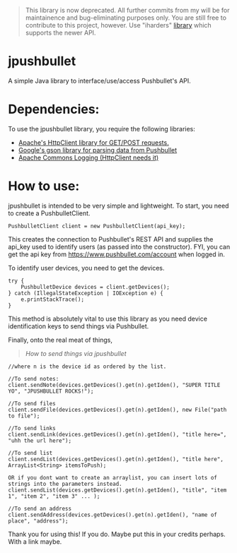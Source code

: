 > This library is now deprecated. All further commits from my will be for maintainence and bug-eliminating purposes only. You are still free to contribute to this project, however. Use "iharders"  [library](http://iharder.sourceforge.net/current/java/jpushbullet2/) which supports the newer API.

jpushbullet
===========

A simple Java library to interface/use/access Pushbullet's API. 

Dependencies:
=============
To use the jpushbullet library, you require the following libraries:
* [Apache's HttpClient library for GET/POST requests.](http://hc.apache.org/httpcomponents-client-ga/)
* [Google's gson library for parsing data from Pushbullet](https://code.google.com/p/google-gson/)
* [Apache Commons Logging (HttpClient needs it)](http://commons.apache.org/proper/commons-logging/)

How to use:
===========

jpushbullet is intended to be very simple and lightweight. To start, you need to create a PushbulletClient.

```
PushbulletClient client = new PushbulletClient(api_key);
```

This creates the connection to Pushbullet's REST API and supplies the api_key used to identify users (as passed into the constructor). FYI, you can get the api key from https://www.pushbullet.com/account when logged in.

To identify user devices, you need to get the devices. 
```
try {
	PushbulletDevice devices = client.getDevices();
} catch (IllegalStateException | IOException e) {
	e.printStackTrace();
}
```
This method is absolutely vital to use this library as you need device identification keys to send things via Pushbullet. 

Finally, onto the real meat of things, 
> *How to send things via jpushbullet*

```
//where n is the device id as ordered by the list. 

//To send notes:
client.sendNote(devices.getDevices().get(n).getIden(), "SUPER TITLE YO", "JPUSHBULLET ROCKS!");

//To send files
client.sendFile(devices.getDevices().get(n).getIden(), new File("path to file");

//To send links
client.sendLink(devices.getDevices().get(n).getIden(), "title here=", "uhh the url here");

//To send list
client.sendList(devices.getDevices().get(n).getIden(), "title here", ArrayList<String> itemsToPush);

OR if you dont want to create an arraylist, you can insert lots of strings into the parameters instead.
client.sendList(devices.getDevices().get(n).getIden(), "title", "item 1", "item 2", "item 3" ... );

//To send an address
client.sendAddress(devices.getDevices().get(n).getIden(), "name of place", "address");
```

Thank you for using this! If you do. Maybe put this in your credits perhaps. With a link maybe.
